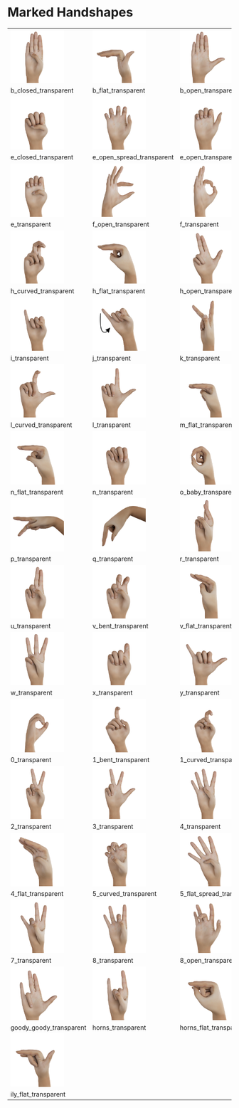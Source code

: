 # Marked Handshapes

<table>
  <tr>
    <td><img src="b_closed_transparent.png" alt="b_closed_transparent" width="120px"></td>
    <td><img src="b_flat_transparent.png" alt="b_flat_transparent" width="120px"></td>
    <td><img src="b_open_transparent.png" alt="b_open_transparent" width="120px"></td>
    <td><img src="d_transparent.png" alt="d_transparent" width="120px"></td>
   </tr>
  <tr>
    <td>b_closed_transparent</td>
    <td>b_flat_transparent</td>
    <td>b_open_transparent</td>
    <td>d_transparent</td>
  </tr>

  <tr>
    <td><img src="e_closed_transparent.png" alt="e_closed_transparent" width="120px"></td>
    <td><img src="e_open_spread_transparent.png" alt="e_open_spread_transparent" width="120px"></td>
    <td><img src="e_open_transparent.png" alt="e_open_transparent" width="120px"></td>
    <td><img src="e_spread_transparent.png" alt="e_spread_transparent" width="120px"></td>
   </tr>
  <tr>
    <td>e_closed_transparent</td>
    <td>e_open_spread_transparent</td>
    <td>e_open_transparent</td>
    <td>e_spread_transparent</td>
  </tr>
  
  <tr>
    <td><img src="e_transparent.png" alt="e_transparent" width="120px"></td>
    <td><img src="f_open_transparent.png" alt="f_open_transparent" width="120px"></td>
    <td><img src="f_transparent.png" alt="f_transparent" width="120px"></td>
    <td><img src="g_transparent.png" alt="g_transparent" width="120px"></td>
   </tr>
  <tr>
    <td>e_transparent</td>
    <td>f_open_transparent</td>
    <td>f_transparent</td>
    <td>g_transparent</td>
  </tr>
  
  <tr>
    <td><img src="h_curved_transparent.png" alt="h_curved_transparent" width="120px"></td>
    <td><img src="h_flat_transparent.png" alt="h_flat_transparent" width="120px"></td>
    <td><img src="h_open_transparent.png" alt="h_open_transparent" width="120px"></td>
    <td><img src="h_transparent.png" alt="h_transparent" width="120px"></td>
   </tr>
  <tr>
    <td>h_curved_transparent</td>
    <td>h_flat_transparent</td>
    <td>h_open_transparent</td>
    <td>h_transparent</td>
  </tr>
  
  <tr>
    <td><img src="i_transparent.png" alt="i_transparent" width="120px"></td>
    <td><img src="j_transparent.png" alt="j_transparent" width="120px"></td>
    <td><img src="k_transparent.png" alt="k_transparent" width="120px"></td>
    <td><img src="l_transparent_bent.png" alt="l_transparent_bent" width="120px"></td>
   </tr>
  <tr>
    <td>i_transparent</td>
    <td>j_transparent</td>
    <td>k_transparent</td>
    <td>l_bent_transparent</td>
  </tr>
  
  <tr>
    <td><img src="l_curved_transparent.png" alt="l_curved_transparent" width="120px"></td>
    <td><img src="l_transparent.png" alt="l_transparent" width="120px"></td>
    <td><img src="m_flat_transparent.png" alt="m_flat_transparent" width="120px"></td>
    <td><img src="m_transparent.png" alt="m_transparent" width="120px"></td>
   </tr>
  <tr>
    <td>l_curved_transparent</td>
    <td>l_transparent</td>
    <td>m_flat_transparent</td>
    <td>m_transparent</td>
  </tr>
  
  <tr>
    <td><img src="n_flat_transparent.png" alt="n_flat_transparent" width="120px"></td>
    <td><img src="n_transparent.png" alt="n_transparent" width="120px"></td>
    <td><img src="o_baby_transparent.png" alt="o_baby_transparent" width="120px"></td>
    <td><img src="o_flat_transparent.png" alt="o_flat_transparent" width="120px"></td>
   </tr>
  <tr>
    <td>n_flat_transparent</td>
    <td>n_transparent</td>
    <td>o_baby_transparent</td>
    <td>o_flat_transparent</td>
  </tr>
  
  <tr>
    <td><img src="p_transparent.png" alt="p_transparent" width="120px"></td>
    <td><img src="q_transparent.png" alt="q_transparent" width="120px"></td>
    <td><img src="r_transparent.png" alt="r_transparent" width="120px"></td>
    <td><img src="t_transparent.png" alt="t_transparent" width="120px"></td>
   </tr>
  <tr>
    <td>p_transparent</td>
    <td>q_transparent</td>
    <td>r_transparent</td>
    <td>t_transparent</td>
  </tr>
  
  <tr>
    <td><img src="u_transparent.png" alt="u_transparent" width="120px"></td>
    <td><img src="v_bent_transparent.png" alt="v_bent_transparent" width="120px"></td>
    <td><img src="v_flat_transparent.png" alt="v_flat_transparent" width="120px"></td>
    <td><img src="v_transparent.png" alt="v_transparent" width="120px"></td>
   </tr>
  <tr>
    <td>u_transparent</td>
    <td>v_bent_transparent</td>
    <td>v_flat_transparent</td>
    <td>v_transparent</td>
  </tr>
  
  <tr>
    <td><img src="w_transparent.png" alt="w_transparent" width="120px"></td>
    <td><img src="x_transparent.png" alt="x_transparent" width="120px"></td>
    <td><img src="y_transparent.png" alt="y_transparent" width="120px"></td>
    <td><img src="z_transparent.png" alt="z_transparent" width="120px"></td>
   </tr>
  <tr>
    <td>w_transparent</td>
    <td>x_transparent</td>
    <td>y_transparent</td>
    <td>z_transparent</td>
  </tr>

<tr>
    <td><img src="0_transparent.png" alt="0_transparent" width="120px"></td>
    <td><img src="1_bent_transparent.png" alt="1_bent_transparent" width="120px"></td>
    <td><img src="1_curved_transparent.png" alt="1_curved_transparent" width="120px"></td>
    <td><img src="1_flat_transparent.png" alt="1_flat_transparent" width="120px"></td>
   </tr>
  <tr>
    <td>0_transparent</td>
    <td>1_bent_transparent</td>
    <td>1_curved_transparent</td>
    <td>1_flat_transparent</td>
  </tr>

<tr>
    <td><img src="2_transparent.png" alt="2_transparent" width="120px"></td>
    <td><img src="3_transparent.png" alt="3_transparent" width="120px"></td>
    <td><img src="4_transparent.png" alt="4_transparent" width="120px"></td>
    <td><img src="4_curved_transparent.png" alt="4_curved_transparent" width="120px"></td>
   </tr>
  <tr>
    <td>2_transparent</td>
    <td>3_transparent</td>
    <td>4_transparent</td>
    <td>4_curved_transparent</td>
  </tr>

<tr>
    <td><img src="4_flat_transparent.png" alt="4_flat_transparent" width="120px"></td>
    <td><img src="5_curved_transparent.png" alt="5_curved_transparent" width="120px"></td>
    <td><img src="5_flat_spread_transparent.png" alt="5_flat_spread_transparent" width="120px"></td>
    <td><img src="6_transparent.png" alt="6_transparent" width="120px"></td>
   </tr>
  <tr>
    <td>4_flat_transparent</td>
    <td>5_curved_transparent</td>
    <td>5_flat_spread_transparent</td>
    <td>6_transparent</td>
  </tr>

<tr>
    <td><img src="7_transparent.png" alt="7_transparent" width="120px"></td>
    <td><img src="8_transparent.png" alt="8_transparent" width="120px"></td>
    <td><img src="8_open_transparent.png" alt="8_open_transparent" width="120px"></td>
    <td><img src="9_transparent.png" alt="9_transparent" width="120px"></td>
   </tr>
  <tr>
    <td>7_transparent</td>
    <td>8_transparent</td>
    <td>8_open_transparent</td>
    <td>9_transparent</td>
  </tr>

  <tr>
    <td><img src="goody_goody_transparent.png" alt="goody_goody_transparent" width="120px"></td>
    <td><img src="horns_transparent.png" alt="horns_transparent" width="120px"></td>
    <td><img src="horns_flat_transparent.png" alt="horns_flat_transparent" width="120px"></td>
    <td><img src="ily_transparent.png" alt="ily_transparent" width="120px"></td>
   </tr>
  <tr>
    <td>goody_goody_transparent</td>
    <td>horns_transparent</td>
    <td>horns_flat_transparent</td>
    <td>ily_transparent</td>
  </tr>

<tr>
    <td><img src="ily_flat_transparent.png" alt="ily_flat_transparent" width="120px"></td>
   </tr>
  <tr>
    <td>ily_flat_transparent</td>
  </tr>
</table>
